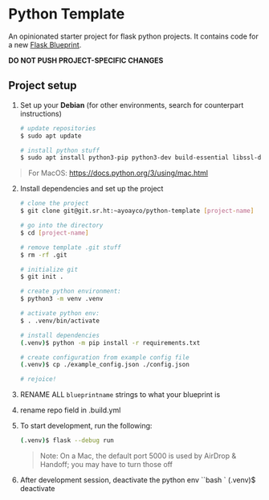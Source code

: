 # Python Template

An opinionated starter project for flask python projects. It contains code for a new [Flask Blueprint](https://flask.palletsprojects.com/en/stable/blueprints/).

**DO NOT PUSH PROJECT-SPECIFIC CHANGES**

## Project setup

1. Set up your **Debian** (for other environments, search for counterpart instructions)

    ```bash
    # update repositories
    $ sudo apt update

    # install python stuff
    $ sudo apt install python3-pip python3-dev build-essential libssl-dev libffi-dev python3-setuptools python3-venv
    ```

> For MacOS: https://docs.python.org/3/using/mac.html

2. Install dependencies and set up the project

    ```bash
    # clone the project
    $ git clone git@git.sr.ht:~ayoayco/python-template [project-name]

    # go into the directory
    $ cd [project-name]

    # remove template .git stuff
    $ rm -rf .git

    # initialize git
    $ git init .

    # create python environment:
    $ python3 -m venv .venv

    # activate python env:
    $ . .venv/bin/activate

    # install dependencies
    (.venv)$ python -m pip install -r requirements.txt

    # create configuration from example config file
    (.venv)$ cp ./example_config.json ./config.json

    # rejoice!
    ```

4. RENAME ALL `blueprintname` strings to what your blueprint is

5. rename repo field in .build.yml

3. To start development, run the following:
    ```bash
    (.venv)$ flask --debug run
    ```

    > Note: On a Mac, the default port 5000 is used by AirDrop & Handoff; you may have to turn those off

4. After development session, deactivate the python env
    ``bash
    `    (.venv)$ deactivate
    ```
